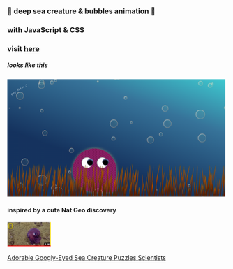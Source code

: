 ### 🐙 deep sea creature & bubbles animation 🌊

### with JavaScript & CSS

### visit [here](https://deepsea.surge.sh/)

##### looks like this

<img src="screenshot.png" width="500">

#### inspired by a cute Nat Geo discovery

<img src="creature.png" width="100">

[Adorable Googly-Eyed Sea Creature Puzzles Scientists](https://youtu.be/lLKaXshILBY)
